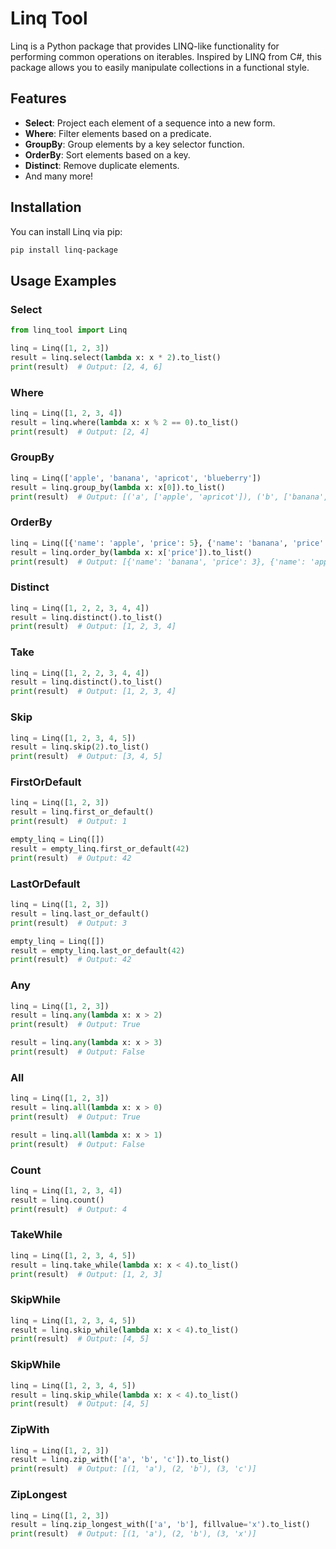 # Linq Tool

Linq is a Python package that provides LINQ-like functionality for performing common operations on iterables. Inspired by LINQ from C#, this package allows you to easily manipulate collections in a functional style.

## Features

- **Select**: Project each element of a sequence into a new form.
- **Where**: Filter elements based on a predicate.
- **GroupBy**: Group elements by a key selector function.
- **OrderBy**: Sort elements based on a key.
- **Distinct**: Remove duplicate elements.
- And many more!

## Installation

You can install Linq via pip:

```bash
pip install linq-package
```


## Usage Examples

### Select

```python
from linq_tool import Linq

linq = Linq([1, 2, 3])
result = linq.select(lambda x: x * 2).to_list()
print(result)  # Output: [2, 4, 6]
```

### Where

```python
linq = Linq([1, 2, 3, 4])
result = linq.where(lambda x: x % 2 == 0).to_list()
print(result)  # Output: [2, 4]
```

### GroupBy

```python
linq = Linq(['apple', 'banana', 'apricot', 'blueberry'])
result = linq.group_by(lambda x: x[0]).to_list()
print(result)  # Output: [('a', ['apple', 'apricot']), ('b', ['banana', 'blueberry'])]
```

### OrderBy

```python
linq = Linq([{'name': 'apple', 'price': 5}, {'name': 'banana', 'price': 3}])
result = linq.order_by(lambda x: x['price']).to_list()
print(result)  # Output: [{'name': 'banana', 'price': 3}, {'name': 'apple', 'price': 5}]
```

### Distinct

```python
linq = Linq([1, 2, 2, 3, 4, 4])
result = linq.distinct().to_list()
print(result)  # Output: [1, 2, 3, 4]
```

### Take

```python
linq = Linq([1, 2, 2, 3, 4, 4])
result = linq.distinct().to_list()
print(result)  # Output: [1, 2, 3, 4]
```

### Skip

```python
linq = Linq([1, 2, 3, 4, 5])
result = linq.skip(2).to_list()
print(result)  # Output: [3, 4, 5]
```

### FirstOrDefault

```python
linq = Linq([1, 2, 3])
result = linq.first_or_default()
print(result)  # Output: 1

empty_linq = Linq([])
result = empty_linq.first_or_default(42)
print(result)  # Output: 42
```

### LastOrDefault

```python
linq = Linq([1, 2, 3])
result = linq.last_or_default()
print(result)  # Output: 3

empty_linq = Linq([])
result = empty_linq.last_or_default(42)
print(result)  # Output: 42
```

### Any

```python
linq = Linq([1, 2, 3])
result = linq.any(lambda x: x > 2)
print(result)  # Output: True

result = linq.any(lambda x: x > 3)
print(result)  # Output: False
```

### All

```python
linq = Linq([1, 2, 3])
result = linq.all(lambda x: x > 0)
print(result)  # Output: True

result = linq.all(lambda x: x > 1)
print(result)  # Output: False
```

### Count

```python
linq = Linq([1, 2, 3, 4])
result = linq.count()
print(result)  # Output: 4
```

### TakeWhile

```python
linq = Linq([1, 2, 3, 4, 5])
result = linq.take_while(lambda x: x < 4).to_list()
print(result)  # Output: [1, 2, 3]
```

### SkipWhile

```python
linq = Linq([1, 2, 3, 4, 5])
result = linq.skip_while(lambda x: x < 4).to_list()
print(result)  # Output: [4, 5]
```

### SkipWhile

```python
linq = Linq([1, 2, 3, 4, 5])
result = linq.skip_while(lambda x: x < 4).to_list()
print(result)  # Output: [4, 5]
```

### ZipWith

```python
linq = Linq([1, 2, 3])
result = linq.zip_with(['a', 'b', 'c']).to_list()
print(result)  # Output: [(1, 'a'), (2, 'b'), (3, 'c')]
```

### ZipLongest

```python
linq = Linq([1, 2, 3])
result = linq.zip_longest_with(['a', 'b'], fillvalue='x').to_list()
print(result)  # Output: [(1, 'a'), (2, 'b'), (3, 'x')]
```
